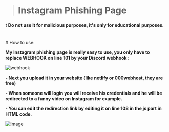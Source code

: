 > # **Instagram Phishing Page**
❗ **Do not use it for malicious purposes, it's only for educational purposes.**<br/>

<br>
# How to use:
<br> 

**My Instagram phishing page is really easy to use, you only have to replace WEBHOOK on line 101 by your Discord webhook :**<br/>

![webhook](https://user-images.githubusercontent.com/81310818/123550149-869fee00-d76c-11eb-9938-34a444eb00e1.PNG)<br>

**- Next you upload it in your website (like netlify or 000webhost, they are free)**<br>

**- When someone will login you will receive his credentials and he will be redirected to a funny video on Instagram for example.**<br/>

**- You can edit the redirection link by editing it on line 108 in the js part in HTML code.**<br/>

![image](https://user-images.githubusercontent.com/81310818/123550314-4d1bb280-d76d-11eb-8ca0-cec48b286461.png)<br>
